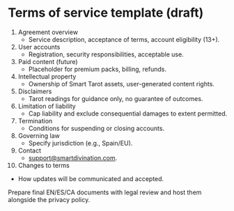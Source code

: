 # Terms of service template (draft)

1. Agreement overview
   - Service description, acceptance of terms, account eligibility (13+).
2. User accounts
   - Registration, security responsibilities, acceptable use.
3. Paid content (future)
   - Placeholder for premium packs, billing, refunds.
4. Intellectual property
   - Ownership of Smart Tarot assets, user-generated content rights.
5. Disclaimers
   - Tarot readings for guidance only, no guarantee of outcomes.
6. Limitation of liability
   - Cap liability and exclude consequential damages to extent permitted.
7. Termination
   - Conditions for suspending or closing accounts.
8. Governing law
   - Specify jurisdiction (e.g., Spain/EU).
9. Contact
   - support@smartdivination.com.
10. Changes to terms
   - How updates will be communicated and accepted.

Prepare final EN/ES/CA documents with legal review and host them alongside the privacy policy.
